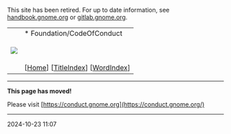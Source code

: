 This site has been retired. For up to date information, see [handbook.gnome.org](https://handbook.gnome.org/) or [gitlab.gnome.org](https://gitlab.gnome.org/).

|     |     |
| --- | --- |
| ![](logo.png) | * Foundation/CodeOfConduct<br><br>  <br>  <br>\[[Home](https://wiki.gnome.org/Home.html)\] \[[TitleIndex](https://wiki.gnome.org/TitleIndex.html)\] \[[WordIndex](https://wiki.gnome.org/WordIndex.html)\] |

* * *

**This page has moved!**

Please visit [https://conduct.gnome.org](https://conduct.gnome.org/)

* * *

2024-10-23 11:07